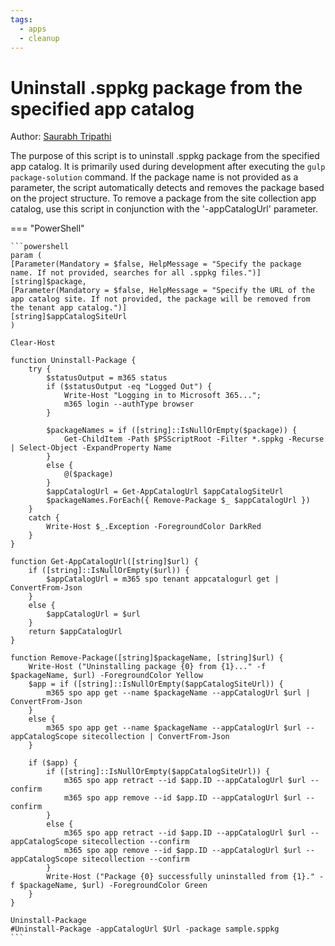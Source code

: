 ```yaml
---
tags:
  - apps
  - cleanup
---
```


# Uninstall .sppkg package from the specified app catalog

Author: [Saurabh Tripathi](https://github.com/saurabh7019)

The purpose of this script is to uninstall .sppkg package from the specified app catalog. It is primarily used during development after executing the `gulp package-solution` command. If the package name is not provided as a parameter, the script automatically detects and removes the package based on the project structure. To remove a package from the site collection app catalog, use this script in conjunction with the '-appCatalogUrl' parameter.

=== "PowerShell"

    ```powershell
    param (
    [Parameter(Mandatory = $false, HelpMessage = "Specify the package name. If not provided, searches for all .sppkg files.")]
    [string]$package,
    [Parameter(Mandatory = $false, HelpMessage = "Specify the URL of the app catalog site. If not provided, the package will be removed from the tenant app catalog.")]
    [string]$appCatalogSiteUrl
    )

    Clear-Host

    function Uninstall-Package {
        try {
            $statusOutput = m365 status
            if ($statusOutput -eq "Logged Out") {
                Write-Host "Logging in to Microsoft 365...";
                m365 login --authType browser
            }

            $packageNames = if ([string]::IsNullOrEmpty($package)) {
                Get-ChildItem -Path $PSScriptRoot -Filter *.sppkg -Recurse | Select-Object -ExpandProperty Name
            }
            else {
                @($package)
            }
            $appCatalogUrl = Get-AppCatalogUrl $appCatalogSiteUrl
            $packageNames.ForEach({ Remove-Package $_ $appCatalogUrl })
        }
        catch {
            Write-Host $_.Exception -ForegroundColor DarkRed
        }
    }

    function Get-AppCatalogUrl([string]$url) {
        if ([string]::IsNullOrEmpty($url)) {
            $appCatalogUrl = m365 spo tenant appcatalogurl get | ConvertFrom-Json
        }
        else {
            $appCatalogUrl = $url
        }
        return $appCatalogUrl
    }

    function Remove-Package([string]$packageName, [string]$url) {
        Write-Host ("Uninstalling package {0} from {1}..." -f $packageName, $url) -ForegroundColor Yellow
        $app = if ([string]::IsNullOrEmpty($appCatalogSiteUrl)) {
            m365 spo app get --name $packageName --appCatalogUrl $url | ConvertFrom-Json
        }
        else {
            m365 spo app get --name $packageName --appCatalogUrl $url --appCatalogScope sitecollection | ConvertFrom-Json
        }

        if ($app) {
            if ([string]::IsNullOrEmpty($appCatalogSiteUrl)) {
                m365 spo app retract --id $app.ID --appCatalogUrl $url --confirm
                m365 spo app remove --id $app.ID --appCatalogUrl $url --confirm
            }
            else {
                m365 spo app retract --id $app.ID --appCatalogUrl $url --appCatalogScope sitecollection --confirm
                m365 spo app remove --id $app.ID --appCatalogUrl $url --appCatalogScope sitecollection --confirm
            }
            Write-Host ("Package {0} successfully uninstalled from {1}." -f $packageName, $url) -ForegroundColor Green
        }
    }

    Uninstall-Package
    #Uninstall-Package -appCatalogUrl $Url -package sample.sppkg
    ```
